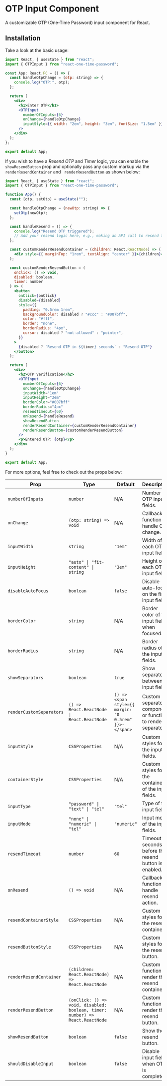 # OTP Input Component

A customizable OTP (One-Time Password) input component for React.

## Installation

Take a look at the basic usage:

```jsx
import React, { useState } from "react";
import { OTPInput } from "react-one-time-password";

const App: React.FC = () => {
  const handleOtpChange = (otp: string) => {
    console.log("OTP:", otp);
  };

  return (
    <div>
      <h1>Enter OTP</h1>
      <OTPInput
        numberOfInputs={6}
        onChange={handleOtpChange}
        inputStyle={{ width: "2em", height: "3em", fontSize: "1.5em" }} // Custom styles for larger inputs
      />
    </div>
  );
};

export default App;
```

If you wish to have a _Resend OTP_ and _Timer_ logic, you can enable the `showResendButton` prop and optionally pass any custom markup via the `renderResendContainer` and ` renderResendButton` as shown below:

```jsx
import React, { useState } from "react";
import { OTPInput } from "react-one-time-password";

function App() {
  const [otp, setOtp] = useState("");

  const handleOtpChange = (newOtp: string) => {
    setOtp(newOtp);
  };

  const handleResend = () => {
    console.log("Resend OTP triggered");
    // Add your resend logic here, e.g., making an API call to resend the OTP
  };

  const customRenderResendContainer = (children: React.ReactNode) => (
    <div style={{ marginTop: "1rem", textAlign: "center" }}>{children}</div>
  );

  const customRenderResendButton = (
    onClick: () => void,
    disabled: boolean,
    timer: number
  ) => (
    <button
      onClick={onClick}
      disabled={disabled}
      style={{
        padding: "0.5rem 1rem",
        backgroundColor: disabled ? "#ccc" : "#007bff",
        color: "#fff",
        border: "none",
        borderRadius: "4px",
        cursor: disabled ? "not-allowed" : "pointer",
      }}
    >
      {disabled ? `Resend OTP in ${timer} seconds` : "Resend OTP"}
    </button>
  );

  return (
    <div>
      <h2>OTP Verification</h2>
      <OTPInput
        numberOfInputs={6}
        onChange={handleOtpChange}
        inputWidth="1em"
        inputHeight="3em"
        borderColor="#007bff"
        borderRadius="4px"
        resendTimeout={60}
        onResend={handleResend}
        showResendButton
        renderResendContainer={customRenderResendContainer}
        renderResendButton={customRenderResendButton}
      />
      <p>Entered OTP: {otp}</p>
    </div>
  );
}

export default App;
```

For more options, feel free to check out the props below:

| Prop                     | Type                                                                         | Default                                               | Description                                                  |
| ------------------------ | ---------------------------------------------------------------------------- | ----------------------------------------------------- | ------------------------------------------------------------ |
| `numberOfInputs`         | `number`                                                                     | N/A                                                   | Number of OTP input fields.                                  |
| `onChange`               | `(otp: string) => void`                                                      | N/A                                                   | Callback function to handle OTP change.                      |
| `inputWidth`             | `string`                                                                     | `"1em"`                                               | Width of each OTP input field.                               |
| `inputHeight`            | `"auto" \| "fit-content" \| string`                                          | `"3em"`                                               | Height of each OTP input field.                              |
| `disableAutoFocus`       | `boolean`                                                                    | `false`                                               | Disable auto-focus on the first input field.                 |
| `borderColor`            | `string`                                                                     | N/A                                                   | Border color of the input fields when focused.               |
| `borderRadius`           | `string`                                                                     | N/A                                                   | Border radius of the input fields.                           |
| `showSeparators`         | `boolean`                                                                    | `true`                                                | Show separators between input fields.                        |
| `renderCustomSeparators` | `() => React.ReactNode \| React.ReactNode`                                   | `() => <span style={{ margin: "0 0.5rem" }}>-</span>` | Custom separator component or function to render separators. |
| `inputStyle`             | `CSSProperties`                                                              | N/A                                                   | Custom styles for the input fields.                          |
| `containerStyle`         | `CSSProperties`                                                              | N/A                                                   | Custom styles for the container of the input fields.         |
| `inputType`              | `"password" \| "text" \| "tel"`                                              | `"tel"`                                               | Type of the input fields.                                    |
| `inputMode`              | `"none" \| "numeric" \| "tel"`                                               | `"numeric"`                                           | Input mode of the input fields.                              |
| `resendTimeout`          | `number`                                                                     | `60`                                                  | Timeout in seconds before the resend button is enabled.      |
| `onResend`               | `() => void`                                                                 | N/A                                                   | Callback function to handle resend action.                   |
| `resendContainerStyle`   | `CSSProperties`                                                              | N/A                                                   | Custom styles for the resend container.                      |
| `resendButtonStyle`      | `CSSProperties`                                                              | N/A                                                   | Custom styles for the resend button.                         |
| `renderResendContainer`  | `(children: React.ReactNode) => React.ReactNode`                             | N/A                                                   | Custom function to render the resend container.              |
| `renderResendButton`     | `(onClick: () => void, disabled: boolean, timer: number) => React.ReactNode` | N/A                                                   | Custom function to render the resend button.                 |
| `showResendButton`       | `boolean`                                                                    | `false`                                               | Show the resend button.                                      |
| `shouldDisableInput`     | `boolean`                                                                    | `false`                                               | Disable input fields when OTP is complete.                   |
